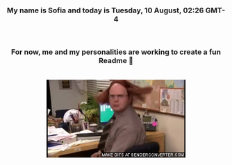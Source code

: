 


<div align="center">
<h3 >My name is Sofia and today is Tuesday, 10 August, 02:26 GMT-4</h3><br>
<h3 >For now, me and my personalities are working to create a fun Readme 👋
</h3><br>
<img src='img/dwight.gif' alt='working...'/>
</div>
